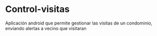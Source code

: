 # Control-visitas
Aplicación android que permite gestionar las visitas de un condominio, enviando alertas a vecino que visitaran
